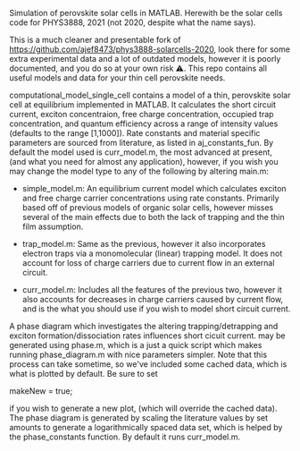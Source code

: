 Simulation of perovskite solar cells in MATLAB. 
Herewith be the solar cells code for PHYS3888, 2021 (not 2020, despite what the name says). 

This is a much cleaner and presentable fork of https://github.com/ajef8473/phys3888-solarcells-2020, look there for some extra experimental data and a lot of outdated models, however it is poorly documented, and you do so at your own risk ⚠️. This repo contains all useful models and data for your thin cell perovskite needs.

computational_model_single_cell contains a model of a thin, perovskite solar cell at equilibrium implemented in MATLAB. It calculates the short circuit current, exciton concentraion, free charge concentration, occupied trap concentration, and quantum efficiency across a range of intensity values (defaults to the range [1,1000]). Rate constants and material specific parameters are sourced from literature, as listed in aj_constants_fun. By default the model used is curr_model.m, the most advanced at present, (and what you need for almost any application), however, if you wish you may change the model type to any of the following by altering main.m:

- simple_model.m: An equilibrium current model which calculates exciton and free charge carrier concentrations using rate constants. Primarily based off of previous models of organic solar cells, however misses several of the main effects due to both the lack of trapping and the thin film assumption.

- trap_model.m: Same as the previous, however it also incorporates electron traps via a monomolecular (linear) trapping model. It does not account for loss of charge carriers due to current flow in an external circuit.
 
- curr_model.m: Includes all the features of the previous two, however it also accounts for decreases in charge carriers caused by current flow, and is the what you should use if you wish to model short circuit current.



A phase diagram which investigates the altering trapping/detrapping and exciton formation/dissociation rates influences short cicuit current. may be generated using phase.m, which is a just a quick script which makes running phase_diagram.m with nice parameters simpler. Note that this process can take sometime, so we've included some cached data, which is what is plotted by default. Be sure to set 

makeNew = true;

if you wish to generate a new plot, (which will override the cached data). The phase diagram is generated by scaling the literature values by set amounts to generate a logarithmically spaced data set, which is helped by the phase_constants function. By default it runs curr_model.m.

